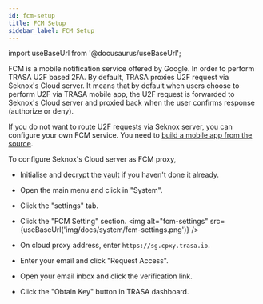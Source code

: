 ```yaml
---
id: fcm-setup
title: FCM Setup
sidebar_label: FCM Setup
---
```

import useBaseUrl from '@docusaurus/useBaseUrl';


FCM is a mobile notification service offered by Google. In order to perform TRASA U2F based 2FA. 
By default, TRASA proxies U2F request via Seknox's Cloud server. It means that by default when users choose to perform U2F via TRASA mobile app, the U2F request is forwarded to Seknox's Cloud server and proxied back when the user confirms response (authorize or deny).

If you do not want to route U2F requests via Seknox server, you can configure your own FCM service.
You need to [build a mobile app from the source](https://github.com/seknox/trasa/blob/master/app/Readme.md). 
 


To configure Seknox's Cloud server as FCM proxy,
* Initialise and decrypt the [vault](../providers/secret-vault/index.md) if you haven't done it already.
* Open the main menu and click in "System".
* Click the "settings" tab.
* Click the "FCM Setting" section.
<img alt="fcm-settings" src={useBaseUrl('img/docs/system/fcm-settings.png')} />  

* On cloud proxy address, enter `https://sg.cpxy.trasa.io`. 
* Enter your email and click "Request Access".
* Open your email inbox and click the verification link.
* Click the "Obtain Key" button in TRASA dashboard.

